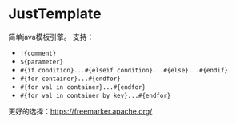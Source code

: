 # JustTemplate
简单java模板引擎。
支持：  
* `!{comment}`
* `${parameter}`
* `#{if condition}...#{elseif condition}...#{else}...#{endif}`
* `#{for container}...#{endfor}`
* `#{for val in container}...#{endfor}`
* `#{for val in container by key}...#{endfor}`

更好的选择：https://freemarker.apache.org/
